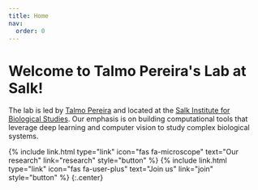 ```yaml
---
title: Home
nav:
  order: 0
---
```


# Welcome to Talmo Pereira's Lab at Salk!

The lab is led by [Talmo Pereira](members/talmo-pereira.html) and located at the [Salk Institute for Biological Studies](https://salk.edu). Our emphasis is on building computational tools that leverage deep learning and computer vision to study complex biological systems.


{%
  include link.html
  type="link"
  icon="fas fa-microscope"
  text="Our research"
  link="research"
  style="button"
%}
{%
  include link.html
  type="link"
  icon="fas fa-user-plus"
  text="Join us"
  link="join"
  style="button"
%}
{:.center}

